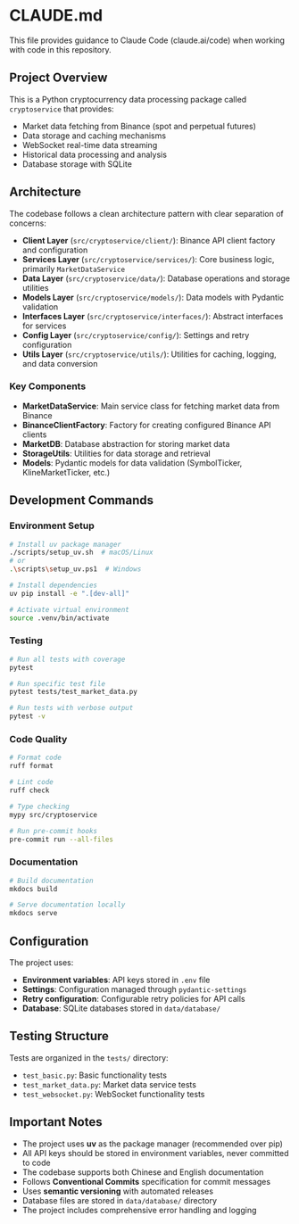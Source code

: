 # CLAUDE.md

This file provides guidance to Claude Code (claude.ai/code) when working with code in this repository.

## Project Overview

This is a Python cryptocurrency data processing package called `cryptoservice` that provides:
- Market data fetching from Binance (spot and perpetual futures)
- Data storage and caching mechanisms
- WebSocket real-time data streaming
- Historical data processing and analysis
- Database storage with SQLite

## Architecture

The codebase follows a clean architecture pattern with clear separation of concerns:

- **Client Layer** (`src/cryptoservice/client/`): Binance API client factory and configuration
- **Services Layer** (`src/cryptoservice/services/`): Core business logic, primarily `MarketDataService`
- **Data Layer** (`src/cryptoservice/data/`): Database operations and storage utilities
- **Models Layer** (`src/cryptoservice/models/`): Data models with Pydantic validation
- **Interfaces Layer** (`src/cryptoservice/interfaces/`): Abstract interfaces for services
- **Config Layer** (`src/cryptoservice/config/`): Settings and retry configuration
- **Utils Layer** (`src/cryptoservice/utils/`): Utilities for caching, logging, and data conversion

### Key Components

- **MarketDataService**: Main service class for fetching market data from Binance
- **BinanceClientFactory**: Factory for creating configured Binance API clients
- **MarketDB**: Database abstraction for storing market data
- **StorageUtils**: Utilities for data storage and retrieval
- **Models**: Pydantic models for data validation (SymbolTicker, KlineMarketTicker, etc.)

## Development Commands

### Environment Setup
```bash
# Install uv package manager
./scripts/setup_uv.sh  # macOS/Linux
# or
.\scripts\setup_uv.ps1  # Windows

# Install dependencies
uv pip install -e ".[dev-all]"

# Activate virtual environment
source .venv/bin/activate
```

### Testing
```bash
# Run all tests with coverage
pytest

# Run specific test file
pytest tests/test_market_data.py

# Run tests with verbose output
pytest -v
```

### Code Quality
```bash
# Format code
ruff format

# Lint code
ruff check

# Type checking
mypy src/cryptoservice

# Run pre-commit hooks
pre-commit run --all-files
```

### Documentation
```bash
# Build documentation
mkdocs build

# Serve documentation locally
mkdocs serve
```

## Configuration

The project uses:
- **Environment variables**: API keys stored in `.env` file
- **Settings**: Configuration managed through `pydantic-settings`
- **Retry configuration**: Configurable retry policies for API calls
- **Database**: SQLite databases stored in `data/database/`

## Testing Structure

Tests are organized in the `tests/` directory:
- `test_basic.py`: Basic functionality tests
- `test_market_data.py`: Market data service tests
- `test_websocket.py`: WebSocket functionality tests

## Important Notes

- The project uses **uv** as the package manager (recommended over pip)
- All API keys should be stored in environment variables, never committed to code
- The codebase supports both Chinese and English documentation
- Follows **Conventional Commits** specification for commit messages
- Uses **semantic versioning** with automated releases
- Database files are stored in `data/database/` directory
- The project includes comprehensive error handling and logging
